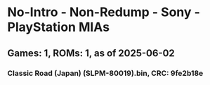 # No-Intro - Non-Redump - Sony - PlayStation MIAs
## Games: 1, ROMs: 1, as of 2025-06-02

### Classic Road (Japan) (SLPM-80019).bin, CRC: 9fe2b18e
